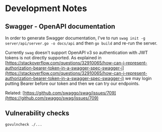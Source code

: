 # Development Notes

## Swagger - OpenAPI documentation

In order to generate Swagger documentation, I've to run `swag init -g server/api/server.go -o docs/api` and then `go build` and re-run the server.

Currently `swag` doesn't support OpenAPI v3 so authentication with JWT tokens is not directly supported. As explained in [https://stackoverflow.com/questions/32910065/how-can-i-represent-authorization-bearer-token-in-a-swagger-spec-swagger-j](https://stackoverflow.com/questions/32910065/how-can-i-represent-authorization-bearer-token-in-a-swagger-spec-swagger-j) we may login putting Bearer before our token and then we can try our endpoints.

Related: [https://github.com/swaggo/swag/issues/709](https://github.com/swaggo/swag/issues/709)

## Vulnerability checks

```bash
govulncheck ./...
```
